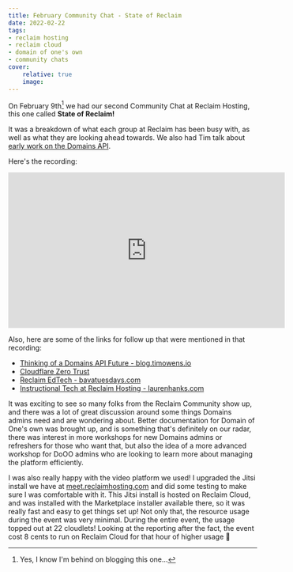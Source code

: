```yaml
---
title: February Community Chat - State of Reclaim
date: 2022-02-22
tags:
- reclaim hosting
- reclaim cloud
- domain of one's own
- community chats
cover:
    relative: true
    image: 
---
```


On February 9th[^1] we had our second Community Chat at Reclaim Hosting, this one called **State of Reclaim!** 
[^1]: Yes, I know I'm behind on blogging this one...

It was a breakdown of what each group at Reclaim has been busy with, as well as what they are looking ahead towards. We also had Tim talk about [early work on the Domains API](https://blog.timowens.io/thinking-of-a-domains-api-future/).

Here's the recording:

<iframe width="560" height="315" src="https://www.youtube.com/embed/9GbxcJ4BGI8" title="YouTube video player" frameborder="0" allow="accelerometer; autoplay; clipboard-write; encrypted-media; gyroscope; picture-in-picture" allowfullscreen></iframe>

Also, here are some of the links for follow up that were mentioned in that recording:
-   [Thinking of a Domains API Future - blog.timowens.io](https://blog.timowens.io/thinking-of-a-domains-api-future/)
-   [Cloudflare Zero Trust](https://www.cloudflare.com/products/zero-trust/)
-   [Reclaim EdTech - bavatuesdays.com](https://bavatuesdays.com/reclaim-edtech/)
-   [Instructional Tech at Reclaim Hosting - laurenhanks.com](https://laurenhanks.com/instructional-tech-at-reclaim-hosting-a-crossover-with-everything/)

It was exciting to see so many folks from the Reclaim Community show up, and there was a lot of great discussion around some things Domains admins need and are wondering about. Better documentation for Domain of One's own was brought up, and is something that's definitely on our radar, there was interest in more workshops for new Domains admins or refreshers for those who want that, but also the idea of a more advanced workshop for DoOO admins who are looking to learn more about managing the platform efficiently. 

I was also really happy with the video platform we used! I upgraded the Jitsi install we have at [meet.reclaimhosting.com](https://meet.reclaimhosting.com) and did some testing to make sure I was comfortable with it. This Jitsi install is hosted on Reclaim Cloud, and was installed with the Marketplace installer available there, so it was really fast and easy to get things set up! Not only that, the resource usage during the event was very minimal. During the entire event, the usage topped out at 22 cloudlets! Looking at the reporting after the fact, the event cost 8 cents to run on Reclaim Cloud for that hour of higher usage 🙂